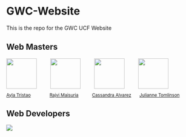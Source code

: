 # GWC-Website
This is the repo for the GWC UCF Website
## Web Masters
<div>
  <img src="https://github.com/Ayla-T.png" width="80px;"/>
  &emsp;&emsp;
  <img src="https://github.com/rmai21.png" width="80px;"/>
  &emsp;&emsp;
  <img src="https://github.com/ca764763.png" width="80px;"/>
  &emsp;&emsp;
  <img src="https://github.com/JewlzT.png" width="80px;"/>
  &emsp;
  <br />
  <sub><a href="https://github.com/Ayla-T">Ayla Tristao</a></sub>
  &emsp;&emsp;&emsp;
  <sub><a href="https://github.com/rmai21">Rajvi Maisuria</a></sub>
  &emsp;&emsp;
  <sub><a href="https://github.com/ca764763">Cassandra Alvarez</a></sub>
  &emsp;
  <sub><a href="https://github.com/JewlzT">Julianne Tomlinson</a></sub>
</div>


## Web Developers
<a href="https://github.com/girlswhocodeUCF/GWC-Website/graphs/contributors">
  <img align="center" src="https://contrib.rocks/image?max=100&repo=girlswhocodeUCF/GWC-Website" />
</a>

